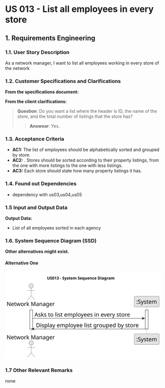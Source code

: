 # US 013 - List all employees in every store

## 1. Requirements Engineering


### 1.1. User Story Description

As a network manager, I want to list all employees working in every store
of the network

### 1.2. Customer Specifications and Clarifications


**From the specifications document:**


**From the client clarifications:**


> **Question**:  Do you want a list where the header is ID, the name of the store, and the total number of listings that the store has?
>
> >**Answear**: Yes.


### 1.3. Acceptance Criteria


* **AC1:** The list of employees should be alphabetically sorted and grouped by store.
* **AC2:** . Stores should be sorted according to their property listings, from the one
  with more listings to the one with less listings.
* **AC3:** Each store should state how many property listings it has.


### 1.4. Found out Dependencies


* dependency with us03,us04,us05


### 1.5 Input and Output Data


**Output Data:**

* List of all employees sorted in each agency


### 1.6. System Sequence Diagram (SSD)

**Other alternatives might exist.**

#### Alternative One

![SSD](svg/us013-system-sequence-diagram.svg)

### 1.7 Other Relevant Remarks

none
